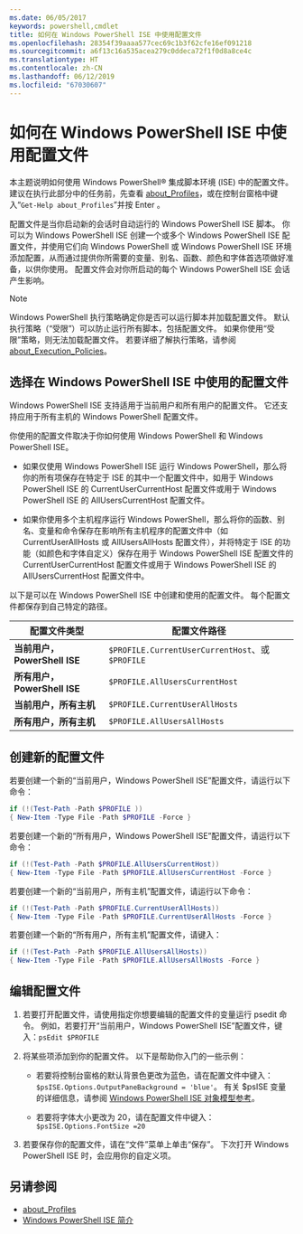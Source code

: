 ```yaml
---
ms.date: 06/05/2017
keywords: powershell,cmdlet
title: 如何在 Windows PowerShell ISE 中使用配置文件
ms.openlocfilehash: 28354f39aaaa577cec69c1b3f62cfe16ef091218
ms.sourcegitcommit: a6f13c16a535acea279c0ddeca72f1f0d8a8ce4c
ms.translationtype: HT
ms.contentlocale: zh-CN
ms.lasthandoff: 06/12/2019
ms.locfileid: "67030607"
---
```

# <a name="how-to-use-profiles-in-windows-powershell-ise"></a>如何在 Windows PowerShell ISE 中使用配置文件

本主题说明如何使用 Windows PowerShell® 集成脚本环境 (ISE) 中的配置文件。 建议在执行此部分中的任务前，先查看 [about_Profiles](/powershell/module/microsoft.powershell.core/about/about_profiles)，或在控制台窗格中键入“`Get-Help about_Profiles`”并按 Enter  。

配置文件是当你启动新的会话时自动运行的 Windows PowerShell ISE 脚本。  你可以为 Windows PowerShell ISE 创建一个或多个 Windows PowerShell ISE 配置文件，并使用它们向 Windows PowerShell 或 Windows PowerShell ISE 环境添加配置，从而通过提供你所需要的变量、别名、函数、颜色和字体首选项做好准备，以供你使用。 配置文件会对你所启动的每个 Windows PowerShell ISE 会话产生影响。

> [!NOTE]
> Windows PowerShell 执行策略确定你是否可以运行脚本并加载配置文件。 默认执行策略（“受限”）可以防止运行所有脚本，包括配置文件。 如果你使用“受限”策略，则无法加载配置文件。 若要详细了解执行策略，请参阅 [about_Execution_Policies](/powershell/module/microsoft.powershell.core/about/about_execution_policies)。

## <a name="selecting-a-profile-to-use-in-the-windows-powershell-ise"></a>选择在 Windows PowerShell ISE 中使用的配置文件

Windows PowerShell ISE 支持适用于当前用户和所有用户的配置文件。 它还支持应用于所有主机的 Windows PowerShell 配置文件。

你使用的配置文件取决于你如何使用 Windows PowerShell 和 Windows PowerShell ISE。

- 如果仅使用 Windows PowerShell ISE 运行 Windows PowerShell，那么将你的所有项保存在特定于 ISE 的其中一个配置文件中，如用于 Windows PowerShell ISE 的 CurrentUserCurrentHost 配置文件或用于 Windows PowerShell ISE 的 AllUsersCurrentHost 配置文件。

- 如果你使用多个主机程序运行 Windows PowerShell，那么将你的函数、别名、变量和命令保存在影响所有主机程序的配置文件中（如 CurrentUserAllHosts 或 AllUsersAllHosts 配置文件），并将特定于 ISE 的功能（如颜色和字体自定义）保存在用于 Windows PowerShell ISE 配置文件的 CurrentUserCurrentHost 配置文件或用于 Windows PowerShell ISE 的 AllUsersCurrentHost 配置文件中。

以下是可以在 Windows PowerShell ISE 中创建和使用的配置文件。 每个配置文件都保存到自己特定的路径。

| 配置文件类型 | 配置文件路径 |
| --- | --- |
| **当前用户，PowerShell ISE**| `$PROFILE.CurrentUserCurrentHost`、或 `$PROFILE` |
| **所有用户，PowerShell ISE**| `$PROFILE.AllUsersCurrentHost` |
| **当前用户，所有主机**| `$PROFILE.CurrentUserAllHosts` |
| **所有用户，所有主机** | `$PROFILE.AllUsersAllHosts` |

## <a name="to-create-a-new-profile"></a>创建新的配置文件

若要创建一个新的“当前用户，Windows PowerShell ISE”配置文件，请运行以下命令：

```powershell
if (!(Test-Path -Path $PROFILE ))
{ New-Item -Type File -Path $PROFILE -Force }
```

若要创建一个新的“所有用户，Windows PowerShell ISE”配置文件，请运行以下命令：

```powershell
if (!(Test-Path -Path $PROFILE.AllUsersCurrentHost))
{ New-Item -Type File -Path $PROFILE.AllUsersCurrentHost -Force }
```

若要创建一个新的“当前用户，所有主机”配置文件，请运行以下命令：

```powershell
if (!(Test-Path -Path $PROFILE.CurrentUserAllHosts))
{ New-Item -Type File -Path $PROFILE.CurrentUserAllHosts -Force }
```

若要创建一个新的“所有用户，所有主机”配置文件，请键入：

```powershell
if (!(Test-Path -Path $PROFILE.AllUsersAllHosts))
{ New-Item -Type File -Path $PROFILE.AllUsersAllHosts -Force }
```

## <a name="to-edit-a-profile"></a>编辑配置文件

1. 若要打开配置文件，请使用指定你想要编辑的配置文件的变量运行 psedit 命令。 例如，若要打开“当前用户，Windows PowerShell ISE”配置文件，键入：`psEdit $PROFILE`

2. 将某些项添加到你的配置文件。 以下是帮助你入门的一些示例：

   - 若要将控制台窗格的默认背景色更改为蓝色，请在配置文件中键入：`$psISE.Options.OutputPaneBackground = 'blue'`。 有关 $psISE 变量的详细信息，请参阅 [Windows PowerShell ISE 对象模型参考](object-model/The-ISE-Object-Model-Hierarchy.md)。

   - 若要将字体大小更改为 20，请在配置文件中键入：`$psISE.Options.FontSize =20`

3. 若要保存你的配置文件，请在“文件”菜单上单击“保存”。   下次打开 Windows PowerShell ISE 时，会应用你的自定义项。

## <a name="see-also"></a>另请参阅

- [about_Profiles](/powershell/module/microsoft.powershell.core/about/about_profiles)
- [Windows PowerShell ISE 简介](Introducing-the-Windows-PowerShell-ISE.md)
